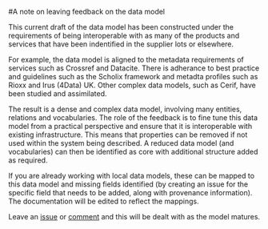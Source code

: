 #A note on leaving feedback on the data model

This current draft of the data model has been constructed under the requirements of being interoperable with as many of the products and services that have been indentified in the supplier lots or elsewhere.

For example, the data model is aligned to the metadata requirements of services such as Crossref and Datacite. There is adherance to best practice and guidelines such as the Scholix framework and metadta profiles such as Rioxx and Irus (4Data) UK. Other complex data models, such as Cerif, have been studied and assimilated.

The result is a dense and complex data model, involving many entities, relations and vocabularies. The role of the feedback is to fine tune this data model from a practical perspective and ensure that it is interoperable with existing infrastructure. This means that properties can be removed if not used within the system being described. A reduced data model (and vocabularies) can then be identified as core with additional structure added as required. 

If you are already working with local data models, these can be mapped to this data model and missing fields identified (by creating an issue for the specific field that needs to be added, along with provenance information). The documentation will be edited to reflect the mappings.

Leave an [issue](https://github.com/JiscRDSS/rdss-canonical-data-model/issues) or [comment](https://github.com/JiscRDSS/rdss-canonical-data-model/issues) and this will be dealt with as the model matures.
